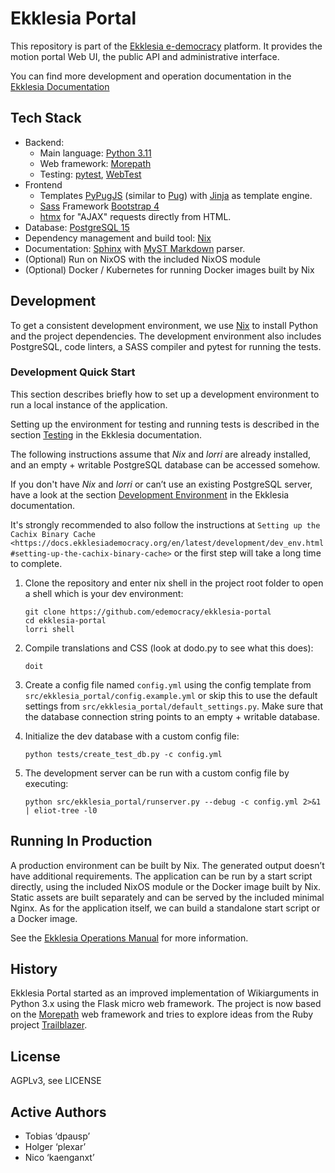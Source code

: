 # Ekklesia Portal

This repository is part of the [Ekklesia e-democracy](https://ekklesiademocracy.org)
platform. It provides the motion portal Web UI, the public API and administrative interface.

You can find more development and operation documentation in the
[Ekklesia Documentation](https://ekklesiademocracy.org)

## Tech Stack

- Backend:
    - Main language: [Python 3.11](https://www.python.org)
    - Web framework: [Morepath](http://morepath.readthedocs.org)
    - Testing: [pytest](https://pytest.org),
      [WebTest](https://docs.pylonsproject.org/projects/webtest/en/latest/)
- Frontend
    - Templates [PyPugJS](https://github.com/kakulukia/pypugjs) (similar to [Pug](https://pugjs.org))
      with [Jinja](https://jinja.palletsprojects.com) as template engine.
    - [Sass](https://sass-lang.com) Framework [Bootstrap 4](https://getbootstrap.com)
    - [htmx](https://htmx.org) for "AJAX" requests directly from HTML.
- Database: [PostgreSQL 15](https://www.postgresql.com)
- Dependency management and build tool: [Nix](https://nixos.org/nix)
- Documentation: [Sphinx](https://sphinx-doc.org) with [MyST Markdown](https://myst-parser.readthedocs.io) parser.
- (Optional) Run on NixOS with the included NixOS module
- (Optional) Docker / Kubernetes for running Docker images built by Nix

## Development

To get a consistent development environment, we use
[Nix](https://nixos.org/nix) to install Python and the project
dependencies. The development environment also includes PostgreSQL,
code linters, a SASS compiler and pytest for running the tests.

### Development Quick Start

This section describes briefly how to set up a development environment to run a local instance of the application.

Setting up the environment for testing and running tests is described in the
section [Testing](https://docs.ekklesiademocracy.org/en/latest/development/testing.html)
in the Ekklesia documentation.

The following instructions assume that *Nix* and *lorri* are already installed,
and an empty + writable PostgreSQL database can be accessed somehow.

If you don't have *Nix* and *lorri* or can’t use an existing PostgreSQL server,
have a look at the section [Development Environment](https://docs.ekklesiademocracy.org/en/latest/development/dev_env.html)
in the Ekklesia documentation.

It's strongly recommended to also follow the instructions at
`Setting up the Cachix Binary Cache <https://docs.ekklesiademocracy.org/en/latest/development/dev_env.html#setting-up-the-cachix-binary-cache>`
or the first step will take a long time to complete.

1. Clone the repository and enter nix shell in the project root folder to open a shell which is
   your dev environment:

   ```
   git clone https://github.com/edemocracy/ekklesia-portal
   cd ekklesia-portal
   lorri shell
   ```

2. Compile translations and CSS (look at dodo.py to see what this does):

   ```
   doit
   ```

3. Create a config file named `config.yml` using the config template
   from `src/ekklesia_portal/config.example.yml` or skip this to use
   the default settings from `src/ekklesia_portal/default_settings.py`.
   Make sure that the database connection string points to an
   empty + writable database.

4. Initialize the dev database with a custom config file:

   ```
   python tests/create_test_db.py -c config.yml
   ```

5. The development server can be run with a custom config file by
   executing:

   ```
   python src/ekklesia_portal/runserver.py --debug -c config.yml 2>&1 | eliot-tree -l0
   ```

## Running In Production

A production environment can be built by Nix. The generated output
doesn’t have additional requirements. The application can be run by a
start script directly, using the included NixOS module or the Docker image
built by Nix. Static assets are built separately and can be served by the
included minimal Nginx. As for the application itself, we can build a
standalone start script or a Docker image.

See the [Ekklesia Operations Manual](https://docs.ekklesiademocracy.org/en/latest/operations/index.html)
for more information.

## History

Ekklesia Portal started as an improved implementation of Wikiarguments
in Python 3.x using the Flask micro web framework. The project is now
based on the [Morepath](https://github.com/morepath/morepath) web
framework and tries to explore ideas from the Ruby project
[Trailblazer](https://trailblazer.to).

## License

AGPLv3, see LICENSE

## Active Authors

- Tobias ‘dpausp’
- Holger ‘plexar’
- Nico ‘kaenganxt’
